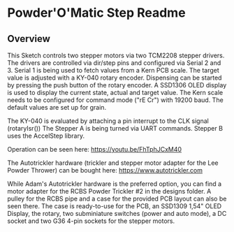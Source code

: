 Powder'O'Matic Step Readme
==========================

## Overview

This Sketch controls two stepper motors via two TCM2208 stepper drivers. The drivers 
are controlled via dir/step pins and configured via Serial 2 and 3. Serial 1 is being
used to fetch values from a Kern PCB scale. The target value is adjusted with a KY-040
rotary encoder. Dispensing can be started by pressing the push button of the rotary
encoder. A SSD1306 OLED display is used to display the current state, actual and target
value. The Kern scale needs to be configured for command mode ("rE Cr") with 19200 baud. 
The default values are set up for grain.
  
The KY-040 is evaluated by attaching a pin interrupt to the CLK signal (rotaryIsr())
The Stepper A is being turned via UART commands. Stepper B uses the AccelStep library.

Operation can be seen here: https://youtu.be/FhTphJCxM40

The Autotrickler hardware (trickler and stepper motor adapter for the Lee Powder Thrower)
can be bought here: https://www.autotrickler.com

While Adam's Autotrickler hardware is the preferred option, you can find a motor adapter 
for the RCBS Powder Trickler #2 in the designs folder. A pulley for the RCBS pipe and a
case for the provided PCB layout can also be seen there. The case is ready-to-use for the
PCB, an SSD1309 1,54" OLED Display, the rotary, two subminiature switches (power and auto
mode), a DC socket and two G36 4-pin sockets for the stepper motors.

